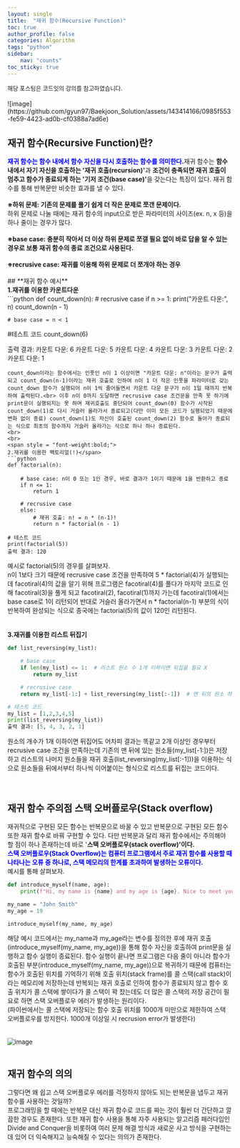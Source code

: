 ```yaml
---
layout: single
title:  "재귀 함수(Recursive Function)"
toc: true
author_profile: false
categories: Algorithm
tags: "python"
sidebar:
    nav: "counts"
toc_sticky: true
---
```


<head>
  <style>
    table.dataframe {
      white-space: normal;
      width: 100%;
      height: 240px;
      display: block;
      overflow: auto;
      font-family: Arial, sans-serif;
      font-size: 0.9rem;
      line-height: 20px;
      text-align: center;
      border: 0px !important;
    }

    table.dataframe th {
      text-align: center;
      font-weight: bold;
      padding: 8px;
    }

    table.dataframe td {
      text-align: center;
      padding: 8px;
    }

    table.dataframe tr:hover {
      background: #b8d1f3; 
    }

    .output_prompt {
      overflow: auto;
      font-size: 0.9rem;
      line-height: 1.45;
      border-radius: 0.3rem;
      -webkit-overflow-scrolling: touch;
      padding: 0.8rem;
      margin-top: 0;
      margin-bottom: 15px;
      font: 1rem Consolas, "Liberation Mono", Menlo, Courier, monospace;
      color: $code-text-color;
      border: solid 1px $border-color;
      border-radius: 0.3rem;
      word-break: normal;
      white-space: pre;
    }

  .dataframe tbody tr th:only-of-type {
      vertical-align: middle;
  }

  .dataframe tbody tr th {
      vertical-align: top;
  }

  .dataframe thead th {
      text-align: center !important;
      padding: 8px;
  }

  .page__content p {
      margin: 0 0 0px !important;
  }

  .page__content p > strong {
    font-size: 0.8rem !important;
  }

  </style>
</head>
<span style="font-size:13px;">
해당 포스팅은 코드잇의 강의를 참고하였습니다.
</span><br>
<br>
![image](https://github.com/gyun97/Baekjoon_Solution/assets/143414166/0985f553-fe59-4423-ad0b-cf0388a7ad6e)

## **재귀 함수(Recursive Function)란?**
<span style = "color:blue; font-weight:bold;">
재귀 함수는 함수 내에서 함수 자신을 다시 호출하는 함수를 의미한다.</span>재귀 함수는 <span style = "font-weight:bold;">함수 내에서 자기 자신을 호출하는 '재귀 호출(recursion)'</span>과 <span style = "font-weight:bold;">조건이 충족되면 재귀 호출이 멈추고 함수가 종료되게 하는 '기저 조건(base case)'</span>을 갖는다는 특징이 있다.
재귀 함수를 통해 반복문만 비슷한 효과를 낼 수 있다.
<br>
<br>
<span style = "font-weight:bold;">
※하위 문제: 기존의 문제를 풀기 쉽게 더 작은 문제로 쪼갠 문제이다.
</span><br>
하위 문제로 나눌 때에는 재귀 함수의 input으로 받은 파라미터의 사이즈(ex. n, x 등)을 하나 줄이는 경우가 많다.<br>
<br>
<span style = "font-weight:bold;">
※base case: 충분히 작아서 더 이상 하위 문제로 쪼갤 필요 없이 바로 답을 알 수 있는 경우로 보통 재귀 함수의 종료 조건으로 사용된다.</span><br>

<br>
<span style = "font-weight:bold;">
※recrusive case: 재귀를 이용해 하위 문제로 더 쪼개야 하는 경우</span> 


<br>
<br>
## **재귀 함수 예시**
<br>
<span style = "font-weight:bold;">
1.재귀를 이용한 카운트다운</span>
<br>
```python
def count_down(n):
    # recrusive case
    if n >= 1:
        print("카운트 다운:", n)
        count_down(n - 1)
        
    # base case = n < 1    

#테스트 코드
count_down(6)

출력 결과:
카운트 다운: 6
카운트 다운: 5
카운트 다운: 4
카운트 다운: 3
카운트 다운: 2
카운트 다운: 1
```
count_down이라는 함수에서는 인풋인 n이 1 이상이면 "카운트 다운: n"이라는 문구가 출력되고 count_down(n-1)이라는 재귀 호출로 인하여 n이 1 더 작은 인풋을 파라미터로 갖는 count_down 함수가 실행되어 n이 1씩 줄어들면서 카운트 다운 문구가 n이 1일 때까지 반복하여 출력된다.<br> 이후 n이 0까지 도달하면 recrusive case 조건문을 만족 못 하기에 print문이 실행되지는 못 하며 재귀호출도 중단되어 count_down(0) 함수가 시작된 count_down(1)로 다시 거슬러 올라가서 종료되고(다만 이미 모든 코드가 실행되었기 때문에 변화 없이 종료) count_down(1)도 자신이 호출된 count_down(2) 함수로 돌아가 종료되는 식으로 최초의 함수까지 거슬러 올라가는 식으로 하나 하나 종료된다.   
<br>
<br>
<span style = "font-weight:bold;">
2.재귀를 이용한 팩토리얼(!)</span>
```python
def factorial(n):

    # base case: n이 0 또는 1인 경우, 바로 결과가 1이기 때문에 1을 반환하고 종료
    if n <= 1:
        return 1

    # recrusive case
    else:
        # 재귀 호출: n! = n * (n-1)!
        return n * factorial(n - 1)

# 테스트 코드
print(factorial(5))
출력 결과: 120
```
예시로 factorial(5)의 경우를 살펴보자.<br>
n이 1보다 크기 때문에 recrusive case 조건을 만족하여 5 * factorial(4)가 실행되는데 facotiral(4)의 값을 알기 위해 프로그램은 facotiral(4)를 풀다가 마지막 코드로 인해 facotiral(3)을 풀게 되고 facotiral(2), facotiral(1)까지 가는데 facotiral(1)에서는 base case로 1이 리턴되어 반대로 거슬러 올라가면서 n * factorial(n-1) 부분의 식이 반복하여 완성되는 식으로 종국에는 factorial(5)의 값이 120인 리턴된다. 
<br>
<br>
<br>
<span style = "font-weight:bold;">
3.재귀를 이용한 리스트 뒤집기</span>
```python
def list_reversing(my_list):

    # base case
    if len(my_list) <= 1:  # 리스트 원소 수 1개 이하이면 뒤집을 필요 X
        return my_list

    # recrusive case
    return my_list[-1:] + list_reversing(my_list[:-1])  # 맨 뒤의 원소 하나씩 저장하여 순서 뒤집기

# 테스트 코드
my_list = [1,2,3,4,5]
print(list_reversing(my_list))
출력 결과: [5, 4, 3, 2, 1]
```
원소의 개수가 1개 이하이면 뒤집어도 어차피 결과는 똑같고 2개 이상인 경우부터 recrusive case 조건을 만족하는데 기존의 맨 뒤에 있는 원소들(my_list[-1:])은 저장하고 리스트의 나머지 원소들을 재귀 호출(list_reversing(my_list[:-1]))을 이용하는 식으로 원소들을 뒤에서부터 하나씩 이어붙이는 형식으로 리스트를 뒤집는 코드이다.
<br>
<br>
<br>
## **재귀 함수 주의점 스택 오버플로우(Stack overflow)**
재귀적으로 구현된 모든 함수는 반복문으로 바꿀 수 있고 반복문으로 구현된 모든 함수 또한 재귀 함수로 바꿔 구현할 수 있다. 다만 반복문과 달리 재귀 함수에서는 주의해야 할 점이 하나 존재하는데 바로 '<span style = "font-weight:bold;">스택 오버플로우(stack overflow)'이다.</span><br>
<span style = "color:blue; font-weight:bold;">
스택 오버플로우(Stack Overflow)는 컴퓨터 프로그램에서 주로 재귀 함수를 사용할 때 나타나는 오류 중 하나로, 스택 메모리의 한계를 초과하여 발생하는 오류이다.</span><br> 예시를 통해 살펴보자.
```python
def introduce_myself(name, age):
    print(f"Hi, my name is {name} and my age is {age}. Nice to meet you!")

my_name = "John Smith"
my_age = 19

introduce_myself(my_name, my_age)
```
해당 예시 코드에서는 my_name과 my_age라는 변수를 정의한 후에 재귀 호출(introduce_myself(my_name, my_age))을 통해 함수 자신을 호출하여 print문을 실행하고 함수 실행이 종료된다. 함수 실행이 끝나면 프로그램은 다음 줄이 아니라 함수가 호출된 부분(introduce_myself(my_name, my_age))으로 복귀하기 때문에 컴퓨터는 함수가 호출된 위치를 기억하기 위해 호출 위치(stack frame)를 콜 스택(call stack)이라는 메모리에 저장하는데 반복되는 재귀 호출로 인하여 함수가 종료되지 않고 함수 호출 위치가 콜 스택에 쌓이다가 콜 스택이 꽉 찼는데도 더 많은 콜 스택의 저장 공간이 필요로 하면 스택 오버플로우 에러가 발생하는 원리이다.<br>(파이썬에서는 콜 스택에 저장되는 함수 호출 위치를 1000개 미만으로 제한하여 스택 오버플로우를 방지한다. 1000개 이상일 시 recrusion error가 발생한다)
<br>
<br>
<br>
![image](https://github.com/gyun97/Baekjoon_Solution/assets/143414166/03c91f31-530a-4028-b226-206b3e635b8b)
<br>
<br>
## **재귀 함수의 의의**
그렇다면 왜 쉽고 스택 오버플로우 에러를 걱정하지 않아도 되는 반복문을 냅두고 재귀 함수를 사용하는 것일까?<br>
프로그래밍을 할 때에는 반복문 대신 재귀 함수로 코드를 짜는 것이 훨씬 더 간단하고 깔끔한 경우도 존재한다. 또한 재귀 함수 사용을 통해 자주 사용되는 알고리즘 패러다임인 Divide and Conquer을 비롯하여 여러 문제 해결 방식과 새로운 사고 방식을 구현하는 데 있어 더 익숙해지고 능숙해질 수 있다는 의의가 존재한다. 